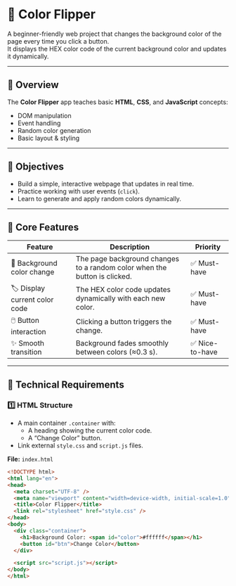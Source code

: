 # 🎨 Color Flipper

A beginner-friendly web project that changes the background color of the page every time you click a button.  
It displays the HEX color code of the current background color and updates it dynamically.

---

## 🧾 Overview

The **Color Flipper** app teaches basic **HTML**, **CSS**, and **JavaScript** concepts:

- DOM manipulation  
- Event handling  
- Random color generation  
- Basic layout & styling  

---

## 🎯 Objectives

- Build a simple, interactive webpage that updates in real time.  
- Practice working with user events (`click`).  
- Learn to generate and apply random colors dynamically.

---

## 🧩 Core Features

| Feature | Description | Priority |
|----------|--------------|----------|
| 🎨 Background color change | The page background changes to a random color when the button is clicked. | ✅ Must-have |
| 🏷️ Display current color code | The HEX color code updates dynamically with each new color. | ✅ Must-have |
| 🖱️ Button interaction | Clicking a button triggers the change. | ✅ Must-have |
| ✨ Smooth transition | Background fades smoothly between colors (≈0.3 s). | ✅ Nice-to-have |

---

## 🧱 Technical Requirements

### 1️⃣ HTML Structure

- A main container `.container` with:
  - A heading showing the current color code.
  - A “Change Color” button.  
- Link external `style.css` and `script.js` files.

**File:** `index.html`

```html
<!DOCTYPE html>
<html lang="en">
<head>
  <meta charset="UTF-8" />
  <meta name="viewport" content="width=device-width, initial-scale=1.0" />
  <title>Color Flipper</title>
  <link rel="stylesheet" href="style.css" />
</head>
<body>
  <div class="container">
    <h1>Background Color: <span id="color">#ffffff</span></h1>
    <button id="btn">Change Color</button>
  </div>

  <script src="script.js"></script>
</body>
</html>
